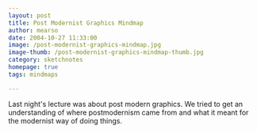 ```yaml
---
layout: post
title: Post Modernist Graphics Mindmap
author: mearso
date: 2004-10-27 11:33:00
image: /post-modernist-graphics-mindmap.jpg
image-thumb: /post-modernist-graphics-mindmap-thumb.jpg
category: sketchnotes
homepage: true
tags: mindmaps

---
```


Last night's lecture was about post modern graphics. We tried to get an understanding of where postmodernism came from and what it meant for the modernist way of doing things.
